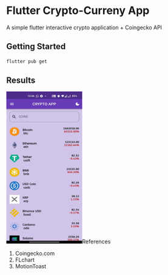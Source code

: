 # Flutter Crypto-Curreny App

A simple flutter interactive crypto application + Coingecko API

## Getting Started

```bash
flutter pub get
```

## Results
<p>
<img src="assets\img1.jpg" width="200" height="400>
<img src="assets\img2.jpg" width="200" height="400>
<img src="assets\img3.jpg" width="200" height="400>
<img src="assets\img11.jpg" width="200" height="400>
<img src="assets\img22.jpg" width="200" height="400>
<img src="assets\img33.jpg" width="200" height="400>
</p>

## References
1. Coingecko.com
2. FLchart
3. MotionToast